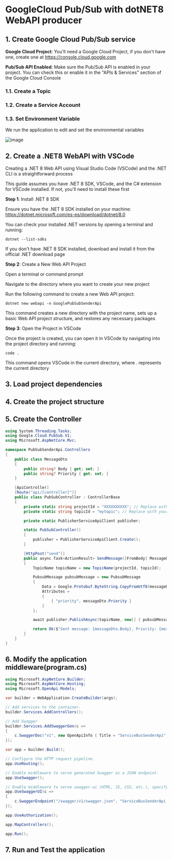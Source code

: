 # GoogleCloud Pub/Sub with dotNET8 WebAPI producer

## 1. Create Google Cloud Pub/Sub service

**Google Cloud Project**: You'll need a Google Cloud Project, if you don't have one, create one at https://console.cloud.google.com

**Pub/Sub API Enabled**: Make sure the Pub/Sub API is enabled in your project. You can check this or enable it in the "APIs & Services" section of the Google Cloud Console

### 1.1. Create a Topic



### 1.2. Create a Service Account



### 1.3. Set Environment Variable

We run the application to edit and set the environmental variables

![image](https://github.com/luiscoco/GoogleCloud_Pub_Sub_with_dotNET8_WebAPI_producer/assets/32194879/4af08313-0588-460e-8650-7b898a0d650b)


## 2. Create a .NET8 WebAPI with VSCode

Creating a .NET 8 Web API using Visual Studio Code (VSCode) and the .NET CLI is a straightforward process

This guide assumes you have .NET 8 SDK, VSCode, and the C# extension for VSCode installed. If not, you'll need to install these first

**Step 1**: Install .NET 8 SDK

Ensure you have the .NET 8 SDK installed on your machine: https://dotnet.microsoft.com/es-es/download/dotnet/8.0

You can check your installed .NET versions by opening a terminal and running:

```
dotnet --list-sdks
```

If you don't have .NET 8 SDK installed, download and install it from the official .NET download page

**Step 2**: Create a New Web API Project

Open a terminal or command prompt

Navigate to the directory where you want to create your new project

Run the following command to create a new Web API project:

```
dotnet new webapi -n GooglePubSubSenderApi
```

This command creates a new directory with the project name, sets up a basic Web API project structure, and restores any necessary packages

**Step 3**: Open the Project in VSCode

Once the project is created, you can open it in VSCode by navigating into the project directory and running:

```
code .
```

This command opens VSCode in the current directory, where . represents the current directory

## 3. Load project dependencies



## 4. Create the project structure



## 5. Create the Controller

```csharp
using System.Threading.Tasks;
using Google.Cloud.PubSub.V1;
using Microsoft.AspNetCore.Mvc;

namespace PubSubSenderApi.Controllers
{
    public class MessageDto
    {
        public string? Body { get; set; }
        public string? Priority { get; set; }
    }

    [ApiController]
    [Route("api/[controller]")]
    public class PubSubController : ControllerBase
    {
        private static string projectId = "XXXXXXXXXX"; // Replace with your Google Cloud project ID
        private static string topicId = "mytopic"; // Replace with your topic ID

        private static PublisherServiceApiClient publisher;

        static PubSubController()
        {
            publisher = PublisherServiceApiClient.Create();
        }

        [HttpPost("send")]
        public async Task<ActionResult> SendMessage([FromBody] MessageDto messageDto)
        {
            TopicName topicName = new TopicName(projectId, topicId);

            PubsubMessage pubsubMessage = new PubsubMessage
            {
                Data = Google.Protobuf.ByteString.CopyFromUtf8(messageDto.Body),
                Attributes =
                {
                    { "priority", messageDto.Priority }
                }
            };

            await publisher.PublishAsync(topicName, new[] { pubsubMessage });

            return Ok($"Sent message: {messageDto.Body}, Priority: {messageDto.Priority}");
        }
    }
}
```

## 6. Modify the application middleware(program.cs)

```csharp
using Microsoft.AspNetCore.Builder;
using Microsoft.AspNetCore.Hosting;
using Microsoft.OpenApi.Models;

var builder = WebApplication.CreateBuilder(args);

// Add services to the container.
builder.Services.AddControllers();

// Add Swagger
builder.Services.AddSwaggerGen(c =>
{
    c.SwaggerDoc("v1", new OpenApiInfo { Title = "ServiceBusSenderApi", Version = "v1" });
});

var app = builder.Build();

// Configure the HTTP request pipeline.
app.UseRouting();

// Enable middleware to serve generated Swagger as a JSON endpoint.
app.UseSwagger();

// Enable middleware to serve swagger-ui (HTML, JS, CSS, etc.), specifying the Swagger JSON endpoint.
app.UseSwaggerUI(c =>
{
    c.SwaggerEndpoint("/swagger/v1/swagger.json", "ServiceBusSenderApi v1");
});

app.UseAuthorization();

app.MapControllers();

app.Run();
```


## 7. Run and Test the application


